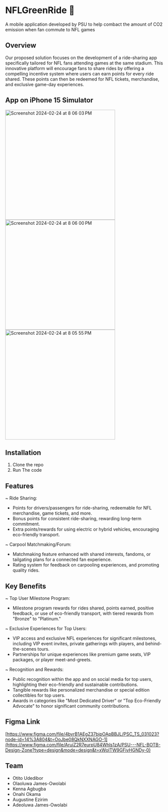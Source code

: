 # NFLGreenRide 🏈
A mobile application developed by PSU to help combact the amount of CO2 emission when fan commute to NFL games

## Overview
Our proposed solution focuses on the development of a ride-sharing app specifically tailored for NFL fans attending games at the same stadium. This innovative platform will encourage fans to share rides by offering a compelling incentive system where users can earn points for every ride shared. These points can then be redeemed for NFL tickets, merchandise, and exclusive game-day experiences.

## App on iPhone 15 Simulator
<img width="349" alt="Screenshot 2024-02-24 at 8 06 03 PM" src="https://github.com/otitoU/NFLGreenRide/assets/53659710/706cac9f-4a2d-400d-9a59-123a942943c7">
<img width="349" alt="Screenshot 2024-02-24 at 8 06 00 PM" src="https://github.com/otitoU/NFLGreenRide/assets/53659710/db799fc9-68b7-4368-83f5-4f4fa03243bf">
<img width="349" alt="Screenshot 2024-02-24 at 8 05 55 PM" src="https://github.com/otitoU/NFLGreenRide/assets/53659710/29aa60b0-8eeb-4a1a-8766-f41197ac513c">


## Installation

1. Clone the repo
2. Run The code 

## Features
~ Ride Sharing:
  - Points for drivers/passengers for ride-sharing, redeemable for NFL merchandise, game tickets, and more.
  - Bonus points for consistent ride-sharing, rewarding long-term commitment.
  - Extra points/rewards for using electric or hybrid vehicles, encouraging eco-friendly transport.
    
~ Carpool Matchmaking/Forum:
  - Matchmaking feature enhanced with shared interests, fandoms, or tailgating plans for a connected fan experience.
  - Rating system for feedback on carpooling experiences, and promoting quality rides.
## Key Benefits
~ Top User Milestone Program:
   - Milestone program rewards for rides shared, points earned, positive feedback, or use of eco-friendly transport, with tiered rewards from "Bronze" to "Platinum."

~ Exclusive Experiences for Top Users:
  - VIP access and exclusive NFL experiences for significant milestones, including VIP event invites, private gatherings with players, and behind-the-scenes tours.
  - Partnerships for unique experiences like premium game seats, VIP packages, or player meet-and-greets.

~ Recognition and Rewards:
  - Public recognition within the app and on social media for top users, highlighting their eco-friendly and sustainable contributions.
  - Tangible rewards like personalized merchandise or special edition collectibles for top users.
  - Awards in categories like "Most Dedicated Driver" or "Top Eco-Friendly Advocate" to honor significant community contributions.




## Figma Link
[https://www.figma.com/file/4bvrB1AEgZ37bjpOApBBJL/PSC_TS_031023?node-id=14%3A804&t=OoJbe08QkNXXNAGO-1](https://www.figma.com/file/AruiZ2R7eurpU84Whls1zA/PSU---NFL-BOTB-Design-Zone?type=design&mode=design&t=xWoITW9GFivHGNDy-0)


## Team
- Otito Udedibor
- Olaoluwa James-Owolabi
- Kenna Agbugba
- Onahi Okama
- Augustine Ezirim
- Adeoluwa James-Owolabi


